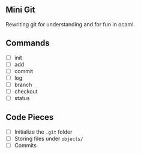 ## Mini Git

Rewriting git for understanding and for fun in ocaml.

## Commands

- [ ] init
- [ ] add
- [ ] commit
- [ ] log
- [ ] branch
- [ ] checkout
- [ ] status

## Code Pieces

- [ ] Initialize the `.git` folder
- [ ] Storing files under `objects/`
- [ ] Commits
